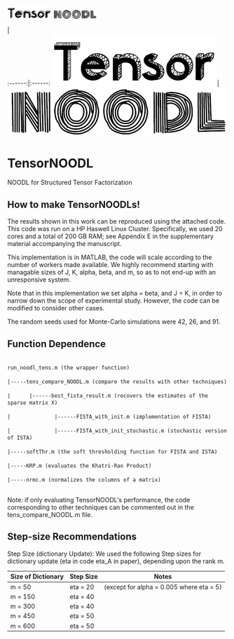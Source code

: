  <p float="left">
  <img src="/tensor_logo.png" width="100" />
  <img src="/logo.png" width="100" /> 
</p>
 
 
 |  
:------:|:------:
![TNOODL](https://github.com/srambhatla/TensorNOODL/blob/master/tensor_logo.png "TNOODL")|![NOODL](https://github.com/srambhatla/TensorNOODL/blob/master/logo.png "NOODL")

# TensorNOODL
NOODL for Structured Tensor Factorization

## How to make TensorNOODLs!

The results shown in this work can be reproduced using the attached code. This code was run on a HP Haswell Linux Cluster. Specifically, we used 20 cores and a total of 200 GB RAM; see Appendix E in the supplementary material accompanying the manuscript.

This implementation is in MATLAB, the code will scale according to the number of workers made available. We highly recommend starting with managable sizes of J, K, alpha, beta, and m, so as to not end-up with an unresponsive system. 

Note that in this implementation we set alpha = beta, and J = K, in order to narrow down the scope of experimental study. However, the code can be modified to consider other cases. 

The random seeds used for Monte-Carlo simulations were 42, 26, and 91. 

## Function Dependence
<pre><code>
run_noodl_tens.m (the wrapper function)<br>
|-----tens_compare_NOODL.m (compare the results with other techniques) <br> 
|      |------best_fista_result.m (recovers the estimates of the sparse matrix X) <br>
|              |------FISTA_with_init.m (implementation of FISTA) <br>
|              |------FISTA_with_init_stochastic.m (stochastic version of ISTA) <br>
|-----softThr.m (the soft thresholding function for FISTA and ISTA) <br>
|-----KRP.m (evaluates the Khatri-Rao Product) <br>
|-----nrmc.m (normalizes the columns of a matrix)        <br>     
</pre></code>

Note: if only evaluating TensorNOODL's performance, the code corresponding to other techniques can be commented out in the tens_compare_NOODL.m  file. 


## Step-size Recommendations 

Step Size (dictionary Update): We used the following Step sizes for dictionary update (eta in code eta_A in paper), depending upon the rank m.

| Size of Dictionary | Step Size | Notes |
| ------| ------- | ------ |
|m = 50 |eta = 20 |(except for alpha = 0.005 where eta = 5)|
|m = 150 | eta = 40 | |
| m = 300 | eta = 40| |
| m = 450 | eta = 50 | |
| m = 600 | eta = 50 | |

